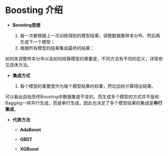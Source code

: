 # Boosting 介绍

+ **Boosting思想**

   1. 每一次都根据上一次训练得到的模型结果，调整数据集样本分布，然后再生成下一个模型；
   2. 根据所有模型的结果集成最终的结果；
   
如何来调整样本分布以及如何结算模型的重要度，不同方法有不同的定义，详情参见具体方法。
   
+ **集成方式**

   1. 每个模型的重要度作为每个模型结果的权重，然后加权计算得出结果。
   
 可以看出自始至终Boosting中数据集是不变的，而生成多个模型的方式并不是和Bagging一样并行生成，而是串行生成，因此也决定了多个模型结果的集成是**串行集成**。

+ **代表方法**

   + **AdaBoost**
   
   + **GBDT**
   
   + **XGBoost**


